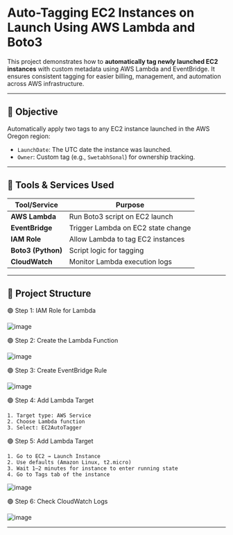 # Auto-Tagging EC2 Instances on Launch Using AWS Lambda and Boto3


This project demonstrates how to **automatically tag newly launched EC2 instances** with custom metadata using AWS Lambda and EventBridge. It ensures consistent tagging for easier billing, management, and automation across AWS infrastructure.

---

## 📌 Objective

Automatically apply two tags to any EC2 instance launched in the AWS Oregon region:

- `LaunchDate`: The UTC date the instance was launched.
- `Owner`: Custom tag (e.g., `SwetabhSonal`) for ownership tracking.

---

## 🧰 Tools & Services Used

| Tool/Service       | Purpose                           |
|--------------------|------------------------------------|
| **AWS Lambda**     | Run Boto3 script on EC2 launch     |
| **EventBridge**    | Trigger Lambda on EC2 state change |
| **IAM Role**       | Allow Lambda to tag EC2 instances  |
| **Boto3 (Python)** | Script logic for tagging           |
| **CloudWatch**     | Monitor Lambda execution logs      |

---

## 📁 Project Structure

🟢 Step 1: IAM Role for Lambda

![image](https://github.com/user-attachments/assets/158ebb7a-2a4c-4e57-9685-bf8967d652e4)


🟢 Step 2: Create the Lambda Function

![image](https://github.com/user-attachments/assets/4c502e03-0e0a-4202-8264-d668688f6a11)


🟢 Step 3: Create EventBridge Rule

![image](https://github.com/user-attachments/assets/0000e055-0c6d-4468-b1ca-d77c7d299982)


🟢 Step 4: Add Lambda Target

    1. Target type: AWS Service
    2. Choose Lambda function
    3. Select: EC2AutoTagger
    

🟢 Step 5: Add Lambda Target

    1. Go to EC2 → Launch Instance
    2. Use defaults (Amazon Linux, t2.micro)
    3. Wait 1–2 minutes for instance to enter running state
    4. Go to Tags tab of the instance

   ![image](https://github.com/user-attachments/assets/23d388da-efc0-4478-bdca-288bd176eea3)


🟢 Step 6: Check CloudWatch Logs

![image](https://github.com/user-attachments/assets/3062d41f-cbff-40fb-b630-d2422336cbad)


---
